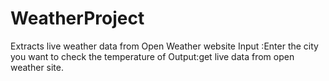 # WeatherProject
Extracts live weather data from Open Weather website
Input :Enter the city you want to check the temperature of
Output:get live data from open weather site.
